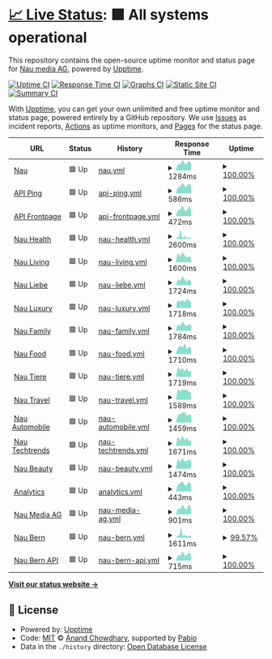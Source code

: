 # [📈 Live Status](https://Nau-media-AG.github.io/uptime): <!--live status--> **🟩 All systems operational**

This repository contains the open-source uptime monitor and status page for [Nau media AG](https://www.nau.ch), powered by [Upptime](https://github.com/upptime/upptime).

[![Uptime CI](https://github.com/Nau-media-AG/uptime/workflows/Uptime%20CI/badge.svg)](https://github.com/Nau-media-AG/uptime/actions?query=workflow%3A%22Uptime+CI%22)
[![Response Time CI](https://github.com/Nau-media-AG/uptime/workflows/Response%20Time%20CI/badge.svg)](https://github.com/Nau-media-AG/uptime/actions?query=workflow%3A%22Response+Time+CI%22)
[![Graphs CI](https://github.com/Nau-media-AG/uptime/workflows/Graphs%20CI/badge.svg)](https://github.com/Nau-media-AG/uptime/actions?query=workflow%3A%22Graphs+CI%22)
[![Static Site CI](https://github.com/Nau-media-AG/uptime/workflows/Static%20Site%20CI/badge.svg)](https://github.com/Nau-media-AG/uptime/actions?query=workflow%3A%22Static+Site+CI%22)
[![Summary CI](https://github.com/Nau-media-AG/uptime/workflows/Summary%20CI/badge.svg)](https://github.com/Nau-media-AG/uptime/actions?query=workflow%3A%22Summary+CI%22)

With [Upptime](https://upptime.js.org), you can get your own unlimited and free uptime monitor and status page, powered entirely by a GitHub repository. We use [Issues](https://github.com/Nau-media-AG/uptime/issues) as incident reports, [Actions](https://github.com/Nau-media-AG/uptime/actions) as uptime monitors, and [Pages](https://Nau-media-AG.github.io/uptime) for the status page.

<!--start: status pages-->
<!-- This summary is generated by Upptime (https://github.com/upptime/upptime) -->
<!-- Do not edit this manually, your changes will be overwritten -->
<!-- prettier-ignore -->
| URL | Status | History | Response Time | Uptime |
| --- | ------ | ------- | ------------- | ------ |
| <img alt="" src="https://icons.duckduckgo.com/ip3/www.nau.ch.ico" height="13"> [Nau](https://www.nau.ch) | 🟩 Up | [nau.yml](https://github.com/Nau-media-AG/uptime/commits/HEAD/history/nau.yml) | <details><summary><img alt="Response time graph" src="./graphs/nau/response-time-week.png" height="20"> 1284ms</summary><br><a href="https://Nau-media-AG.github.io/uptime/history/nau"><img alt="Response time 1393" src="https://img.shields.io/endpoint?url=https%3A%2F%2Fraw.githubusercontent.com%2FNau-media-AG%2Fuptime%2FHEAD%2Fapi%2Fnau%2Fresponse-time.json"></a><br><a href="https://Nau-media-AG.github.io/uptime/history/nau"><img alt="24-hour response time 1162" src="https://img.shields.io/endpoint?url=https%3A%2F%2Fraw.githubusercontent.com%2FNau-media-AG%2Fuptime%2FHEAD%2Fapi%2Fnau%2Fresponse-time-day.json"></a><br><a href="https://Nau-media-AG.github.io/uptime/history/nau"><img alt="7-day response time 1284" src="https://img.shields.io/endpoint?url=https%3A%2F%2Fraw.githubusercontent.com%2FNau-media-AG%2Fuptime%2FHEAD%2Fapi%2Fnau%2Fresponse-time-week.json"></a><br><a href="https://Nau-media-AG.github.io/uptime/history/nau"><img alt="30-day response time 1393" src="https://img.shields.io/endpoint?url=https%3A%2F%2Fraw.githubusercontent.com%2FNau-media-AG%2Fuptime%2FHEAD%2Fapi%2Fnau%2Fresponse-time-month.json"></a><br><a href="https://Nau-media-AG.github.io/uptime/history/nau"><img alt="1-year response time 1393" src="https://img.shields.io/endpoint?url=https%3A%2F%2Fraw.githubusercontent.com%2FNau-media-AG%2Fuptime%2FHEAD%2Fapi%2Fnau%2Fresponse-time-year.json"></a></details> | <details><summary><a href="https://Nau-media-AG.github.io/uptime/history/nau">100.00%</a></summary><a href="https://Nau-media-AG.github.io/uptime/history/nau"><img alt="All-time uptime 100.00%" src="https://img.shields.io/endpoint?url=https%3A%2F%2Fraw.githubusercontent.com%2FNau-media-AG%2Fuptime%2FHEAD%2Fapi%2Fnau%2Fuptime.json"></a><br><a href="https://Nau-media-AG.github.io/uptime/history/nau"><img alt="24-hour uptime 100.00%" src="https://img.shields.io/endpoint?url=https%3A%2F%2Fraw.githubusercontent.com%2FNau-media-AG%2Fuptime%2FHEAD%2Fapi%2Fnau%2Fuptime-day.json"></a><br><a href="https://Nau-media-AG.github.io/uptime/history/nau"><img alt="7-day uptime 100.00%" src="https://img.shields.io/endpoint?url=https%3A%2F%2Fraw.githubusercontent.com%2FNau-media-AG%2Fuptime%2FHEAD%2Fapi%2Fnau%2Fuptime-week.json"></a><br><a href="https://Nau-media-AG.github.io/uptime/history/nau"><img alt="30-day uptime 100.00%" src="https://img.shields.io/endpoint?url=https%3A%2F%2Fraw.githubusercontent.com%2FNau-media-AG%2Fuptime%2FHEAD%2Fapi%2Fnau%2Fuptime-month.json"></a><br><a href="https://Nau-media-AG.github.io/uptime/history/nau"><img alt="1-year uptime 100.00%" src="https://img.shields.io/endpoint?url=https%3A%2F%2Fraw.githubusercontent.com%2FNau-media-AG%2Fuptime%2FHEAD%2Fapi%2Fnau%2Fuptime-year.json"></a></details>
| <img alt="" src="https://icons.duckduckgo.com/ip3/api.nau.ch.ico" height="13"> [API Ping](https://api.nau.ch/monitoring/ping) | 🟩 Up | [api-ping.yml](https://github.com/Nau-media-AG/uptime/commits/HEAD/history/api-ping.yml) | <details><summary><img alt="Response time graph" src="./graphs/api-ping/response-time-week.png" height="20"> 586ms</summary><br><a href="https://Nau-media-AG.github.io/uptime/history/api-ping"><img alt="Response time 621" src="https://img.shields.io/endpoint?url=https%3A%2F%2Fraw.githubusercontent.com%2FNau-media-AG%2Fuptime%2FHEAD%2Fapi%2Fapi-ping%2Fresponse-time.json"></a><br><a href="https://Nau-media-AG.github.io/uptime/history/api-ping"><img alt="24-hour response time 541" src="https://img.shields.io/endpoint?url=https%3A%2F%2Fraw.githubusercontent.com%2FNau-media-AG%2Fuptime%2FHEAD%2Fapi%2Fapi-ping%2Fresponse-time-day.json"></a><br><a href="https://Nau-media-AG.github.io/uptime/history/api-ping"><img alt="7-day response time 586" src="https://img.shields.io/endpoint?url=https%3A%2F%2Fraw.githubusercontent.com%2FNau-media-AG%2Fuptime%2FHEAD%2Fapi%2Fapi-ping%2Fresponse-time-week.json"></a><br><a href="https://Nau-media-AG.github.io/uptime/history/api-ping"><img alt="30-day response time 621" src="https://img.shields.io/endpoint?url=https%3A%2F%2Fraw.githubusercontent.com%2FNau-media-AG%2Fuptime%2FHEAD%2Fapi%2Fapi-ping%2Fresponse-time-month.json"></a><br><a href="https://Nau-media-AG.github.io/uptime/history/api-ping"><img alt="1-year response time 621" src="https://img.shields.io/endpoint?url=https%3A%2F%2Fraw.githubusercontent.com%2FNau-media-AG%2Fuptime%2FHEAD%2Fapi%2Fapi-ping%2Fresponse-time-year.json"></a></details> | <details><summary><a href="https://Nau-media-AG.github.io/uptime/history/api-ping">100.00%</a></summary><a href="https://Nau-media-AG.github.io/uptime/history/api-ping"><img alt="All-time uptime 100.00%" src="https://img.shields.io/endpoint?url=https%3A%2F%2Fraw.githubusercontent.com%2FNau-media-AG%2Fuptime%2FHEAD%2Fapi%2Fapi-ping%2Fuptime.json"></a><br><a href="https://Nau-media-AG.github.io/uptime/history/api-ping"><img alt="24-hour uptime 100.00%" src="https://img.shields.io/endpoint?url=https%3A%2F%2Fraw.githubusercontent.com%2FNau-media-AG%2Fuptime%2FHEAD%2Fapi%2Fapi-ping%2Fuptime-day.json"></a><br><a href="https://Nau-media-AG.github.io/uptime/history/api-ping"><img alt="7-day uptime 100.00%" src="https://img.shields.io/endpoint?url=https%3A%2F%2Fraw.githubusercontent.com%2FNau-media-AG%2Fuptime%2FHEAD%2Fapi%2Fapi-ping%2Fuptime-week.json"></a><br><a href="https://Nau-media-AG.github.io/uptime/history/api-ping"><img alt="30-day uptime 100.00%" src="https://img.shields.io/endpoint?url=https%3A%2F%2Fraw.githubusercontent.com%2FNau-media-AG%2Fuptime%2FHEAD%2Fapi%2Fapi-ping%2Fuptime-month.json"></a><br><a href="https://Nau-media-AG.github.io/uptime/history/api-ping"><img alt="1-year uptime 100.00%" src="https://img.shields.io/endpoint?url=https%3A%2F%2Fraw.githubusercontent.com%2FNau-media-AG%2Fuptime%2FHEAD%2Fapi%2Fapi-ping%2Fuptime-year.json"></a></details>
| <img alt="" src="https://icons.duckduckgo.com/ip3/api.nau.ch.ico" height="13"> [API Frontpage](https://api.nau.ch/v3/frontpage) | 🟩 Up | [api-frontpage.yml](https://github.com/Nau-media-AG/uptime/commits/HEAD/history/api-frontpage.yml) | <details><summary><img alt="Response time graph" src="./graphs/api-frontpage/response-time-week.png" height="20"> 472ms</summary><br><a href="https://Nau-media-AG.github.io/uptime/history/api-frontpage"><img alt="Response time 518" src="https://img.shields.io/endpoint?url=https%3A%2F%2Fraw.githubusercontent.com%2FNau-media-AG%2Fuptime%2FHEAD%2Fapi%2Fapi-frontpage%2Fresponse-time.json"></a><br><a href="https://Nau-media-AG.github.io/uptime/history/api-frontpage"><img alt="24-hour response time 389" src="https://img.shields.io/endpoint?url=https%3A%2F%2Fraw.githubusercontent.com%2FNau-media-AG%2Fuptime%2FHEAD%2Fapi%2Fapi-frontpage%2Fresponse-time-day.json"></a><br><a href="https://Nau-media-AG.github.io/uptime/history/api-frontpage"><img alt="7-day response time 472" src="https://img.shields.io/endpoint?url=https%3A%2F%2Fraw.githubusercontent.com%2FNau-media-AG%2Fuptime%2FHEAD%2Fapi%2Fapi-frontpage%2Fresponse-time-week.json"></a><br><a href="https://Nau-media-AG.github.io/uptime/history/api-frontpage"><img alt="30-day response time 518" src="https://img.shields.io/endpoint?url=https%3A%2F%2Fraw.githubusercontent.com%2FNau-media-AG%2Fuptime%2FHEAD%2Fapi%2Fapi-frontpage%2Fresponse-time-month.json"></a><br><a href="https://Nau-media-AG.github.io/uptime/history/api-frontpage"><img alt="1-year response time 518" src="https://img.shields.io/endpoint?url=https%3A%2F%2Fraw.githubusercontent.com%2FNau-media-AG%2Fuptime%2FHEAD%2Fapi%2Fapi-frontpage%2Fresponse-time-year.json"></a></details> | <details><summary><a href="https://Nau-media-AG.github.io/uptime/history/api-frontpage">100.00%</a></summary><a href="https://Nau-media-AG.github.io/uptime/history/api-frontpage"><img alt="All-time uptime 100.00%" src="https://img.shields.io/endpoint?url=https%3A%2F%2Fraw.githubusercontent.com%2FNau-media-AG%2Fuptime%2FHEAD%2Fapi%2Fapi-frontpage%2Fuptime.json"></a><br><a href="https://Nau-media-AG.github.io/uptime/history/api-frontpage"><img alt="24-hour uptime 100.00%" src="https://img.shields.io/endpoint?url=https%3A%2F%2Fraw.githubusercontent.com%2FNau-media-AG%2Fuptime%2FHEAD%2Fapi%2Fapi-frontpage%2Fuptime-day.json"></a><br><a href="https://Nau-media-AG.github.io/uptime/history/api-frontpage"><img alt="7-day uptime 100.00%" src="https://img.shields.io/endpoint?url=https%3A%2F%2Fraw.githubusercontent.com%2FNau-media-AG%2Fuptime%2FHEAD%2Fapi%2Fapi-frontpage%2Fuptime-week.json"></a><br><a href="https://Nau-media-AG.github.io/uptime/history/api-frontpage"><img alt="30-day uptime 100.00%" src="https://img.shields.io/endpoint?url=https%3A%2F%2Fraw.githubusercontent.com%2FNau-media-AG%2Fuptime%2FHEAD%2Fapi%2Fapi-frontpage%2Fuptime-month.json"></a><br><a href="https://Nau-media-AG.github.io/uptime/history/api-frontpage"><img alt="1-year uptime 100.00%" src="https://img.shields.io/endpoint?url=https%3A%2F%2Fraw.githubusercontent.com%2FNau-media-AG%2Fuptime%2FHEAD%2Fapi%2Fapi-frontpage%2Fuptime-year.json"></a></details>
| <img alt="" src="https://icons.duckduckgo.com/ip3/health.nau.ch.ico" height="13"> [Nau Health](https://health.nau.ch) | 🟩 Up | [nau-health.yml](https://github.com/Nau-media-AG/uptime/commits/HEAD/history/nau-health.yml) | <details><summary><img alt="Response time graph" src="./graphs/nau-health/response-time-week.png" height="20"> 2600ms</summary><br><a href="https://Nau-media-AG.github.io/uptime/history/nau-health"><img alt="Response time 1953" src="https://img.shields.io/endpoint?url=https%3A%2F%2Fraw.githubusercontent.com%2FNau-media-AG%2Fuptime%2FHEAD%2Fapi%2Fnau-health%2Fresponse-time.json"></a><br><a href="https://Nau-media-AG.github.io/uptime/history/nau-health"><img alt="24-hour response time 1143" src="https://img.shields.io/endpoint?url=https%3A%2F%2Fraw.githubusercontent.com%2FNau-media-AG%2Fuptime%2FHEAD%2Fapi%2Fnau-health%2Fresponse-time-day.json"></a><br><a href="https://Nau-media-AG.github.io/uptime/history/nau-health"><img alt="7-day response time 2600" src="https://img.shields.io/endpoint?url=https%3A%2F%2Fraw.githubusercontent.com%2FNau-media-AG%2Fuptime%2FHEAD%2Fapi%2Fnau-health%2Fresponse-time-week.json"></a><br><a href="https://Nau-media-AG.github.io/uptime/history/nau-health"><img alt="30-day response time 1953" src="https://img.shields.io/endpoint?url=https%3A%2F%2Fraw.githubusercontent.com%2FNau-media-AG%2Fuptime%2FHEAD%2Fapi%2Fnau-health%2Fresponse-time-month.json"></a><br><a href="https://Nau-media-AG.github.io/uptime/history/nau-health"><img alt="1-year response time 1953" src="https://img.shields.io/endpoint?url=https%3A%2F%2Fraw.githubusercontent.com%2FNau-media-AG%2Fuptime%2FHEAD%2Fapi%2Fnau-health%2Fresponse-time-year.json"></a></details> | <details><summary><a href="https://Nau-media-AG.github.io/uptime/history/nau-health">100.00%</a></summary><a href="https://Nau-media-AG.github.io/uptime/history/nau-health"><img alt="All-time uptime 100.00%" src="https://img.shields.io/endpoint?url=https%3A%2F%2Fraw.githubusercontent.com%2FNau-media-AG%2Fuptime%2FHEAD%2Fapi%2Fnau-health%2Fuptime.json"></a><br><a href="https://Nau-media-AG.github.io/uptime/history/nau-health"><img alt="24-hour uptime 100.00%" src="https://img.shields.io/endpoint?url=https%3A%2F%2Fraw.githubusercontent.com%2FNau-media-AG%2Fuptime%2FHEAD%2Fapi%2Fnau-health%2Fuptime-day.json"></a><br><a href="https://Nau-media-AG.github.io/uptime/history/nau-health"><img alt="7-day uptime 100.00%" src="https://img.shields.io/endpoint?url=https%3A%2F%2Fraw.githubusercontent.com%2FNau-media-AG%2Fuptime%2FHEAD%2Fapi%2Fnau-health%2Fuptime-week.json"></a><br><a href="https://Nau-media-AG.github.io/uptime/history/nau-health"><img alt="30-day uptime 100.00%" src="https://img.shields.io/endpoint?url=https%3A%2F%2Fraw.githubusercontent.com%2FNau-media-AG%2Fuptime%2FHEAD%2Fapi%2Fnau-health%2Fuptime-month.json"></a><br><a href="https://Nau-media-AG.github.io/uptime/history/nau-health"><img alt="1-year uptime 100.00%" src="https://img.shields.io/endpoint?url=https%3A%2F%2Fraw.githubusercontent.com%2FNau-media-AG%2Fuptime%2FHEAD%2Fapi%2Fnau-health%2Fuptime-year.json"></a></details>
| <img alt="" src="https://icons.duckduckgo.com/ip3/living.nau.ch.ico" height="13"> [Nau Living](https://living.nau.ch) | 🟩 Up | [nau-living.yml](https://github.com/Nau-media-AG/uptime/commits/HEAD/history/nau-living.yml) | <details><summary><img alt="Response time graph" src="./graphs/nau-living/response-time-week.png" height="20"> 1600ms</summary><br><a href="https://Nau-media-AG.github.io/uptime/history/nau-living"><img alt="Response time 1594" src="https://img.shields.io/endpoint?url=https%3A%2F%2Fraw.githubusercontent.com%2FNau-media-AG%2Fuptime%2FHEAD%2Fapi%2Fnau-living%2Fresponse-time.json"></a><br><a href="https://Nau-media-AG.github.io/uptime/history/nau-living"><img alt="24-hour response time 979" src="https://img.shields.io/endpoint?url=https%3A%2F%2Fraw.githubusercontent.com%2FNau-media-AG%2Fuptime%2FHEAD%2Fapi%2Fnau-living%2Fresponse-time-day.json"></a><br><a href="https://Nau-media-AG.github.io/uptime/history/nau-living"><img alt="7-day response time 1600" src="https://img.shields.io/endpoint?url=https%3A%2F%2Fraw.githubusercontent.com%2FNau-media-AG%2Fuptime%2FHEAD%2Fapi%2Fnau-living%2Fresponse-time-week.json"></a><br><a href="https://Nau-media-AG.github.io/uptime/history/nau-living"><img alt="30-day response time 1594" src="https://img.shields.io/endpoint?url=https%3A%2F%2Fraw.githubusercontent.com%2FNau-media-AG%2Fuptime%2FHEAD%2Fapi%2Fnau-living%2Fresponse-time-month.json"></a><br><a href="https://Nau-media-AG.github.io/uptime/history/nau-living"><img alt="1-year response time 1594" src="https://img.shields.io/endpoint?url=https%3A%2F%2Fraw.githubusercontent.com%2FNau-media-AG%2Fuptime%2FHEAD%2Fapi%2Fnau-living%2Fresponse-time-year.json"></a></details> | <details><summary><a href="https://Nau-media-AG.github.io/uptime/history/nau-living">100.00%</a></summary><a href="https://Nau-media-AG.github.io/uptime/history/nau-living"><img alt="All-time uptime 100.00%" src="https://img.shields.io/endpoint?url=https%3A%2F%2Fraw.githubusercontent.com%2FNau-media-AG%2Fuptime%2FHEAD%2Fapi%2Fnau-living%2Fuptime.json"></a><br><a href="https://Nau-media-AG.github.io/uptime/history/nau-living"><img alt="24-hour uptime 100.00%" src="https://img.shields.io/endpoint?url=https%3A%2F%2Fraw.githubusercontent.com%2FNau-media-AG%2Fuptime%2FHEAD%2Fapi%2Fnau-living%2Fuptime-day.json"></a><br><a href="https://Nau-media-AG.github.io/uptime/history/nau-living"><img alt="7-day uptime 100.00%" src="https://img.shields.io/endpoint?url=https%3A%2F%2Fraw.githubusercontent.com%2FNau-media-AG%2Fuptime%2FHEAD%2Fapi%2Fnau-living%2Fuptime-week.json"></a><br><a href="https://Nau-media-AG.github.io/uptime/history/nau-living"><img alt="30-day uptime 100.00%" src="https://img.shields.io/endpoint?url=https%3A%2F%2Fraw.githubusercontent.com%2FNau-media-AG%2Fuptime%2FHEAD%2Fapi%2Fnau-living%2Fuptime-month.json"></a><br><a href="https://Nau-media-AG.github.io/uptime/history/nau-living"><img alt="1-year uptime 100.00%" src="https://img.shields.io/endpoint?url=https%3A%2F%2Fraw.githubusercontent.com%2FNau-media-AG%2Fuptime%2FHEAD%2Fapi%2Fnau-living%2Fuptime-year.json"></a></details>
| <img alt="" src="https://icons.duckduckgo.com/ip3/liebe.nau.ch.ico" height="13"> [Nau Liebe](https://liebe.nau.ch) | 🟩 Up | [nau-liebe.yml](https://github.com/Nau-media-AG/uptime/commits/HEAD/history/nau-liebe.yml) | <details><summary><img alt="Response time graph" src="./graphs/nau-liebe/response-time-week.png" height="20"> 1724ms</summary><br><a href="https://Nau-media-AG.github.io/uptime/history/nau-liebe"><img alt="Response time 1605" src="https://img.shields.io/endpoint?url=https%3A%2F%2Fraw.githubusercontent.com%2FNau-media-AG%2Fuptime%2FHEAD%2Fapi%2Fnau-liebe%2Fresponse-time.json"></a><br><a href="https://Nau-media-AG.github.io/uptime/history/nau-liebe"><img alt="24-hour response time 1005" src="https://img.shields.io/endpoint?url=https%3A%2F%2Fraw.githubusercontent.com%2FNau-media-AG%2Fuptime%2FHEAD%2Fapi%2Fnau-liebe%2Fresponse-time-day.json"></a><br><a href="https://Nau-media-AG.github.io/uptime/history/nau-liebe"><img alt="7-day response time 1724" src="https://img.shields.io/endpoint?url=https%3A%2F%2Fraw.githubusercontent.com%2FNau-media-AG%2Fuptime%2FHEAD%2Fapi%2Fnau-liebe%2Fresponse-time-week.json"></a><br><a href="https://Nau-media-AG.github.io/uptime/history/nau-liebe"><img alt="30-day response time 1605" src="https://img.shields.io/endpoint?url=https%3A%2F%2Fraw.githubusercontent.com%2FNau-media-AG%2Fuptime%2FHEAD%2Fapi%2Fnau-liebe%2Fresponse-time-month.json"></a><br><a href="https://Nau-media-AG.github.io/uptime/history/nau-liebe"><img alt="1-year response time 1605" src="https://img.shields.io/endpoint?url=https%3A%2F%2Fraw.githubusercontent.com%2FNau-media-AG%2Fuptime%2FHEAD%2Fapi%2Fnau-liebe%2Fresponse-time-year.json"></a></details> | <details><summary><a href="https://Nau-media-AG.github.io/uptime/history/nau-liebe">100.00%</a></summary><a href="https://Nau-media-AG.github.io/uptime/history/nau-liebe"><img alt="All-time uptime 100.00%" src="https://img.shields.io/endpoint?url=https%3A%2F%2Fraw.githubusercontent.com%2FNau-media-AG%2Fuptime%2FHEAD%2Fapi%2Fnau-liebe%2Fuptime.json"></a><br><a href="https://Nau-media-AG.github.io/uptime/history/nau-liebe"><img alt="24-hour uptime 100.00%" src="https://img.shields.io/endpoint?url=https%3A%2F%2Fraw.githubusercontent.com%2FNau-media-AG%2Fuptime%2FHEAD%2Fapi%2Fnau-liebe%2Fuptime-day.json"></a><br><a href="https://Nau-media-AG.github.io/uptime/history/nau-liebe"><img alt="7-day uptime 100.00%" src="https://img.shields.io/endpoint?url=https%3A%2F%2Fraw.githubusercontent.com%2FNau-media-AG%2Fuptime%2FHEAD%2Fapi%2Fnau-liebe%2Fuptime-week.json"></a><br><a href="https://Nau-media-AG.github.io/uptime/history/nau-liebe"><img alt="30-day uptime 100.00%" src="https://img.shields.io/endpoint?url=https%3A%2F%2Fraw.githubusercontent.com%2FNau-media-AG%2Fuptime%2FHEAD%2Fapi%2Fnau-liebe%2Fuptime-month.json"></a><br><a href="https://Nau-media-AG.github.io/uptime/history/nau-liebe"><img alt="1-year uptime 100.00%" src="https://img.shields.io/endpoint?url=https%3A%2F%2Fraw.githubusercontent.com%2FNau-media-AG%2Fuptime%2FHEAD%2Fapi%2Fnau-liebe%2Fuptime-year.json"></a></details>
| <img alt="" src="https://icons.duckduckgo.com/ip3/luxury.nau.ch.ico" height="13"> [Nau Luxury](https://luxury.nau.ch) | 🟩 Up | [nau-luxury.yml](https://github.com/Nau-media-AG/uptime/commits/HEAD/history/nau-luxury.yml) | <details><summary><img alt="Response time graph" src="./graphs/nau-luxury/response-time-week.png" height="20"> 1718ms</summary><br><a href="https://Nau-media-AG.github.io/uptime/history/nau-luxury"><img alt="Response time 1617" src="https://img.shields.io/endpoint?url=https%3A%2F%2Fraw.githubusercontent.com%2FNau-media-AG%2Fuptime%2FHEAD%2Fapi%2Fnau-luxury%2Fresponse-time.json"></a><br><a href="https://Nau-media-AG.github.io/uptime/history/nau-luxury"><img alt="24-hour response time 1243" src="https://img.shields.io/endpoint?url=https%3A%2F%2Fraw.githubusercontent.com%2FNau-media-AG%2Fuptime%2FHEAD%2Fapi%2Fnau-luxury%2Fresponse-time-day.json"></a><br><a href="https://Nau-media-AG.github.io/uptime/history/nau-luxury"><img alt="7-day response time 1718" src="https://img.shields.io/endpoint?url=https%3A%2F%2Fraw.githubusercontent.com%2FNau-media-AG%2Fuptime%2FHEAD%2Fapi%2Fnau-luxury%2Fresponse-time-week.json"></a><br><a href="https://Nau-media-AG.github.io/uptime/history/nau-luxury"><img alt="30-day response time 1617" src="https://img.shields.io/endpoint?url=https%3A%2F%2Fraw.githubusercontent.com%2FNau-media-AG%2Fuptime%2FHEAD%2Fapi%2Fnau-luxury%2Fresponse-time-month.json"></a><br><a href="https://Nau-media-AG.github.io/uptime/history/nau-luxury"><img alt="1-year response time 1617" src="https://img.shields.io/endpoint?url=https%3A%2F%2Fraw.githubusercontent.com%2FNau-media-AG%2Fuptime%2FHEAD%2Fapi%2Fnau-luxury%2Fresponse-time-year.json"></a></details> | <details><summary><a href="https://Nau-media-AG.github.io/uptime/history/nau-luxury">100.00%</a></summary><a href="https://Nau-media-AG.github.io/uptime/history/nau-luxury"><img alt="All-time uptime 100.00%" src="https://img.shields.io/endpoint?url=https%3A%2F%2Fraw.githubusercontent.com%2FNau-media-AG%2Fuptime%2FHEAD%2Fapi%2Fnau-luxury%2Fuptime.json"></a><br><a href="https://Nau-media-AG.github.io/uptime/history/nau-luxury"><img alt="24-hour uptime 100.00%" src="https://img.shields.io/endpoint?url=https%3A%2F%2Fraw.githubusercontent.com%2FNau-media-AG%2Fuptime%2FHEAD%2Fapi%2Fnau-luxury%2Fuptime-day.json"></a><br><a href="https://Nau-media-AG.github.io/uptime/history/nau-luxury"><img alt="7-day uptime 100.00%" src="https://img.shields.io/endpoint?url=https%3A%2F%2Fraw.githubusercontent.com%2FNau-media-AG%2Fuptime%2FHEAD%2Fapi%2Fnau-luxury%2Fuptime-week.json"></a><br><a href="https://Nau-media-AG.github.io/uptime/history/nau-luxury"><img alt="30-day uptime 100.00%" src="https://img.shields.io/endpoint?url=https%3A%2F%2Fraw.githubusercontent.com%2FNau-media-AG%2Fuptime%2FHEAD%2Fapi%2Fnau-luxury%2Fuptime-month.json"></a><br><a href="https://Nau-media-AG.github.io/uptime/history/nau-luxury"><img alt="1-year uptime 100.00%" src="https://img.shields.io/endpoint?url=https%3A%2F%2Fraw.githubusercontent.com%2FNau-media-AG%2Fuptime%2FHEAD%2Fapi%2Fnau-luxury%2Fuptime-year.json"></a></details>
| <img alt="" src="https://icons.duckduckgo.com/ip3/family.nau.ch.ico" height="13"> [Nau Family](https://family.nau.ch) | 🟩 Up | [nau-family.yml](https://github.com/Nau-media-AG/uptime/commits/HEAD/history/nau-family.yml) | <details><summary><img alt="Response time graph" src="./graphs/nau-family/response-time-week.png" height="20"> 1784ms</summary><br><a href="https://Nau-media-AG.github.io/uptime/history/nau-family"><img alt="Response time 1736" src="https://img.shields.io/endpoint?url=https%3A%2F%2Fraw.githubusercontent.com%2FNau-media-AG%2Fuptime%2FHEAD%2Fapi%2Fnau-family%2Fresponse-time.json"></a><br><a href="https://Nau-media-AG.github.io/uptime/history/nau-family"><img alt="24-hour response time 1617" src="https://img.shields.io/endpoint?url=https%3A%2F%2Fraw.githubusercontent.com%2FNau-media-AG%2Fuptime%2FHEAD%2Fapi%2Fnau-family%2Fresponse-time-day.json"></a><br><a href="https://Nau-media-AG.github.io/uptime/history/nau-family"><img alt="7-day response time 1784" src="https://img.shields.io/endpoint?url=https%3A%2F%2Fraw.githubusercontent.com%2FNau-media-AG%2Fuptime%2FHEAD%2Fapi%2Fnau-family%2Fresponse-time-week.json"></a><br><a href="https://Nau-media-AG.github.io/uptime/history/nau-family"><img alt="30-day response time 1736" src="https://img.shields.io/endpoint?url=https%3A%2F%2Fraw.githubusercontent.com%2FNau-media-AG%2Fuptime%2FHEAD%2Fapi%2Fnau-family%2Fresponse-time-month.json"></a><br><a href="https://Nau-media-AG.github.io/uptime/history/nau-family"><img alt="1-year response time 1736" src="https://img.shields.io/endpoint?url=https%3A%2F%2Fraw.githubusercontent.com%2FNau-media-AG%2Fuptime%2FHEAD%2Fapi%2Fnau-family%2Fresponse-time-year.json"></a></details> | <details><summary><a href="https://Nau-media-AG.github.io/uptime/history/nau-family">100.00%</a></summary><a href="https://Nau-media-AG.github.io/uptime/history/nau-family"><img alt="All-time uptime 100.00%" src="https://img.shields.io/endpoint?url=https%3A%2F%2Fraw.githubusercontent.com%2FNau-media-AG%2Fuptime%2FHEAD%2Fapi%2Fnau-family%2Fuptime.json"></a><br><a href="https://Nau-media-AG.github.io/uptime/history/nau-family"><img alt="24-hour uptime 100.00%" src="https://img.shields.io/endpoint?url=https%3A%2F%2Fraw.githubusercontent.com%2FNau-media-AG%2Fuptime%2FHEAD%2Fapi%2Fnau-family%2Fuptime-day.json"></a><br><a href="https://Nau-media-AG.github.io/uptime/history/nau-family"><img alt="7-day uptime 100.00%" src="https://img.shields.io/endpoint?url=https%3A%2F%2Fraw.githubusercontent.com%2FNau-media-AG%2Fuptime%2FHEAD%2Fapi%2Fnau-family%2Fuptime-week.json"></a><br><a href="https://Nau-media-AG.github.io/uptime/history/nau-family"><img alt="30-day uptime 100.00%" src="https://img.shields.io/endpoint?url=https%3A%2F%2Fraw.githubusercontent.com%2FNau-media-AG%2Fuptime%2FHEAD%2Fapi%2Fnau-family%2Fuptime-month.json"></a><br><a href="https://Nau-media-AG.github.io/uptime/history/nau-family"><img alt="1-year uptime 100.00%" src="https://img.shields.io/endpoint?url=https%3A%2F%2Fraw.githubusercontent.com%2FNau-media-AG%2Fuptime%2FHEAD%2Fapi%2Fnau-family%2Fuptime-year.json"></a></details>
| <img alt="" src="https://icons.duckduckgo.com/ip3/food.nau.ch.ico" height="13"> [Nau Food](https://food.nau.ch) | 🟩 Up | [nau-food.yml](https://github.com/Nau-media-AG/uptime/commits/HEAD/history/nau-food.yml) | <details><summary><img alt="Response time graph" src="./graphs/nau-food/response-time-week.png" height="20"> 1710ms</summary><br><a href="https://Nau-media-AG.github.io/uptime/history/nau-food"><img alt="Response time 1746" src="https://img.shields.io/endpoint?url=https%3A%2F%2Fraw.githubusercontent.com%2FNau-media-AG%2Fuptime%2FHEAD%2Fapi%2Fnau-food%2Fresponse-time.json"></a><br><a href="https://Nau-media-AG.github.io/uptime/history/nau-food"><img alt="24-hour response time 1448" src="https://img.shields.io/endpoint?url=https%3A%2F%2Fraw.githubusercontent.com%2FNau-media-AG%2Fuptime%2FHEAD%2Fapi%2Fnau-food%2Fresponse-time-day.json"></a><br><a href="https://Nau-media-AG.github.io/uptime/history/nau-food"><img alt="7-day response time 1710" src="https://img.shields.io/endpoint?url=https%3A%2F%2Fraw.githubusercontent.com%2FNau-media-AG%2Fuptime%2FHEAD%2Fapi%2Fnau-food%2Fresponse-time-week.json"></a><br><a href="https://Nau-media-AG.github.io/uptime/history/nau-food"><img alt="30-day response time 1746" src="https://img.shields.io/endpoint?url=https%3A%2F%2Fraw.githubusercontent.com%2FNau-media-AG%2Fuptime%2FHEAD%2Fapi%2Fnau-food%2Fresponse-time-month.json"></a><br><a href="https://Nau-media-AG.github.io/uptime/history/nau-food"><img alt="1-year response time 1746" src="https://img.shields.io/endpoint?url=https%3A%2F%2Fraw.githubusercontent.com%2FNau-media-AG%2Fuptime%2FHEAD%2Fapi%2Fnau-food%2Fresponse-time-year.json"></a></details> | <details><summary><a href="https://Nau-media-AG.github.io/uptime/history/nau-food">100.00%</a></summary><a href="https://Nau-media-AG.github.io/uptime/history/nau-food"><img alt="All-time uptime 100.00%" src="https://img.shields.io/endpoint?url=https%3A%2F%2Fraw.githubusercontent.com%2FNau-media-AG%2Fuptime%2FHEAD%2Fapi%2Fnau-food%2Fuptime.json"></a><br><a href="https://Nau-media-AG.github.io/uptime/history/nau-food"><img alt="24-hour uptime 100.00%" src="https://img.shields.io/endpoint?url=https%3A%2F%2Fraw.githubusercontent.com%2FNau-media-AG%2Fuptime%2FHEAD%2Fapi%2Fnau-food%2Fuptime-day.json"></a><br><a href="https://Nau-media-AG.github.io/uptime/history/nau-food"><img alt="7-day uptime 100.00%" src="https://img.shields.io/endpoint?url=https%3A%2F%2Fraw.githubusercontent.com%2FNau-media-AG%2Fuptime%2FHEAD%2Fapi%2Fnau-food%2Fuptime-week.json"></a><br><a href="https://Nau-media-AG.github.io/uptime/history/nau-food"><img alt="30-day uptime 100.00%" src="https://img.shields.io/endpoint?url=https%3A%2F%2Fraw.githubusercontent.com%2FNau-media-AG%2Fuptime%2FHEAD%2Fapi%2Fnau-food%2Fuptime-month.json"></a><br><a href="https://Nau-media-AG.github.io/uptime/history/nau-food"><img alt="1-year uptime 100.00%" src="https://img.shields.io/endpoint?url=https%3A%2F%2Fraw.githubusercontent.com%2FNau-media-AG%2Fuptime%2FHEAD%2Fapi%2Fnau-food%2Fuptime-year.json"></a></details>
| <img alt="" src="https://icons.duckduckgo.com/ip3/tiere.nau.ch.ico" height="13"> [Nau Tiere](https://tiere.nau.ch) | 🟩 Up | [nau-tiere.yml](https://github.com/Nau-media-AG/uptime/commits/HEAD/history/nau-tiere.yml) | <details><summary><img alt="Response time graph" src="./graphs/nau-tiere/response-time-week.png" height="20"> 1719ms</summary><br><a href="https://Nau-media-AG.github.io/uptime/history/nau-tiere"><img alt="Response time 1784" src="https://img.shields.io/endpoint?url=https%3A%2F%2Fraw.githubusercontent.com%2FNau-media-AG%2Fuptime%2FHEAD%2Fapi%2Fnau-tiere%2Fresponse-time.json"></a><br><a href="https://Nau-media-AG.github.io/uptime/history/nau-tiere"><img alt="24-hour response time 1446" src="https://img.shields.io/endpoint?url=https%3A%2F%2Fraw.githubusercontent.com%2FNau-media-AG%2Fuptime%2FHEAD%2Fapi%2Fnau-tiere%2Fresponse-time-day.json"></a><br><a href="https://Nau-media-AG.github.io/uptime/history/nau-tiere"><img alt="7-day response time 1719" src="https://img.shields.io/endpoint?url=https%3A%2F%2Fraw.githubusercontent.com%2FNau-media-AG%2Fuptime%2FHEAD%2Fapi%2Fnau-tiere%2Fresponse-time-week.json"></a><br><a href="https://Nau-media-AG.github.io/uptime/history/nau-tiere"><img alt="30-day response time 1784" src="https://img.shields.io/endpoint?url=https%3A%2F%2Fraw.githubusercontent.com%2FNau-media-AG%2Fuptime%2FHEAD%2Fapi%2Fnau-tiere%2Fresponse-time-month.json"></a><br><a href="https://Nau-media-AG.github.io/uptime/history/nau-tiere"><img alt="1-year response time 1784" src="https://img.shields.io/endpoint?url=https%3A%2F%2Fraw.githubusercontent.com%2FNau-media-AG%2Fuptime%2FHEAD%2Fapi%2Fnau-tiere%2Fresponse-time-year.json"></a></details> | <details><summary><a href="https://Nau-media-AG.github.io/uptime/history/nau-tiere">100.00%</a></summary><a href="https://Nau-media-AG.github.io/uptime/history/nau-tiere"><img alt="All-time uptime 100.00%" src="https://img.shields.io/endpoint?url=https%3A%2F%2Fraw.githubusercontent.com%2FNau-media-AG%2Fuptime%2FHEAD%2Fapi%2Fnau-tiere%2Fuptime.json"></a><br><a href="https://Nau-media-AG.github.io/uptime/history/nau-tiere"><img alt="24-hour uptime 100.00%" src="https://img.shields.io/endpoint?url=https%3A%2F%2Fraw.githubusercontent.com%2FNau-media-AG%2Fuptime%2FHEAD%2Fapi%2Fnau-tiere%2Fuptime-day.json"></a><br><a href="https://Nau-media-AG.github.io/uptime/history/nau-tiere"><img alt="7-day uptime 100.00%" src="https://img.shields.io/endpoint?url=https%3A%2F%2Fraw.githubusercontent.com%2FNau-media-AG%2Fuptime%2FHEAD%2Fapi%2Fnau-tiere%2Fuptime-week.json"></a><br><a href="https://Nau-media-AG.github.io/uptime/history/nau-tiere"><img alt="30-day uptime 100.00%" src="https://img.shields.io/endpoint?url=https%3A%2F%2Fraw.githubusercontent.com%2FNau-media-AG%2Fuptime%2FHEAD%2Fapi%2Fnau-tiere%2Fuptime-month.json"></a><br><a href="https://Nau-media-AG.github.io/uptime/history/nau-tiere"><img alt="1-year uptime 100.00%" src="https://img.shields.io/endpoint?url=https%3A%2F%2Fraw.githubusercontent.com%2FNau-media-AG%2Fuptime%2FHEAD%2Fapi%2Fnau-tiere%2Fuptime-year.json"></a></details>
| <img alt="" src="https://icons.duckduckgo.com/ip3/travel.nau.ch.ico" height="13"> [Nau Travel](https://travel.nau.ch) | 🟩 Up | [nau-travel.yml](https://github.com/Nau-media-AG/uptime/commits/HEAD/history/nau-travel.yml) | <details><summary><img alt="Response time graph" src="./graphs/nau-travel/response-time-week.png" height="20"> 1589ms</summary><br><a href="https://Nau-media-AG.github.io/uptime/history/nau-travel"><img alt="Response time 1668" src="https://img.shields.io/endpoint?url=https%3A%2F%2Fraw.githubusercontent.com%2FNau-media-AG%2Fuptime%2FHEAD%2Fapi%2Fnau-travel%2Fresponse-time.json"></a><br><a href="https://Nau-media-AG.github.io/uptime/history/nau-travel"><img alt="24-hour response time 1287" src="https://img.shields.io/endpoint?url=https%3A%2F%2Fraw.githubusercontent.com%2FNau-media-AG%2Fuptime%2FHEAD%2Fapi%2Fnau-travel%2Fresponse-time-day.json"></a><br><a href="https://Nau-media-AG.github.io/uptime/history/nau-travel"><img alt="7-day response time 1589" src="https://img.shields.io/endpoint?url=https%3A%2F%2Fraw.githubusercontent.com%2FNau-media-AG%2Fuptime%2FHEAD%2Fapi%2Fnau-travel%2Fresponse-time-week.json"></a><br><a href="https://Nau-media-AG.github.io/uptime/history/nau-travel"><img alt="30-day response time 1668" src="https://img.shields.io/endpoint?url=https%3A%2F%2Fraw.githubusercontent.com%2FNau-media-AG%2Fuptime%2FHEAD%2Fapi%2Fnau-travel%2Fresponse-time-month.json"></a><br><a href="https://Nau-media-AG.github.io/uptime/history/nau-travel"><img alt="1-year response time 1668" src="https://img.shields.io/endpoint?url=https%3A%2F%2Fraw.githubusercontent.com%2FNau-media-AG%2Fuptime%2FHEAD%2Fapi%2Fnau-travel%2Fresponse-time-year.json"></a></details> | <details><summary><a href="https://Nau-media-AG.github.io/uptime/history/nau-travel">100.00%</a></summary><a href="https://Nau-media-AG.github.io/uptime/history/nau-travel"><img alt="All-time uptime 100.00%" src="https://img.shields.io/endpoint?url=https%3A%2F%2Fraw.githubusercontent.com%2FNau-media-AG%2Fuptime%2FHEAD%2Fapi%2Fnau-travel%2Fuptime.json"></a><br><a href="https://Nau-media-AG.github.io/uptime/history/nau-travel"><img alt="24-hour uptime 100.00%" src="https://img.shields.io/endpoint?url=https%3A%2F%2Fraw.githubusercontent.com%2FNau-media-AG%2Fuptime%2FHEAD%2Fapi%2Fnau-travel%2Fuptime-day.json"></a><br><a href="https://Nau-media-AG.github.io/uptime/history/nau-travel"><img alt="7-day uptime 100.00%" src="https://img.shields.io/endpoint?url=https%3A%2F%2Fraw.githubusercontent.com%2FNau-media-AG%2Fuptime%2FHEAD%2Fapi%2Fnau-travel%2Fuptime-week.json"></a><br><a href="https://Nau-media-AG.github.io/uptime/history/nau-travel"><img alt="30-day uptime 100.00%" src="https://img.shields.io/endpoint?url=https%3A%2F%2Fraw.githubusercontent.com%2FNau-media-AG%2Fuptime%2FHEAD%2Fapi%2Fnau-travel%2Fuptime-month.json"></a><br><a href="https://Nau-media-AG.github.io/uptime/history/nau-travel"><img alt="1-year uptime 100.00%" src="https://img.shields.io/endpoint?url=https%3A%2F%2Fraw.githubusercontent.com%2FNau-media-AG%2Fuptime%2FHEAD%2Fapi%2Fnau-travel%2Fuptime-year.json"></a></details>
| <img alt="" src="https://icons.duckduckgo.com/ip3/automobile.nau.ch.ico" height="13"> [Nau Automobile](https://automobile.nau.ch) | 🟩 Up | [nau-automobile.yml](https://github.com/Nau-media-AG/uptime/commits/HEAD/history/nau-automobile.yml) | <details><summary><img alt="Response time graph" src="./graphs/nau-automobile/response-time-week.png" height="20"> 1459ms</summary><br><a href="https://Nau-media-AG.github.io/uptime/history/nau-automobile"><img alt="Response time 1530" src="https://img.shields.io/endpoint?url=https%3A%2F%2Fraw.githubusercontent.com%2FNau-media-AG%2Fuptime%2FHEAD%2Fapi%2Fnau-automobile%2Fresponse-time.json"></a><br><a href="https://Nau-media-AG.github.io/uptime/history/nau-automobile"><img alt="24-hour response time 1346" src="https://img.shields.io/endpoint?url=https%3A%2F%2Fraw.githubusercontent.com%2FNau-media-AG%2Fuptime%2FHEAD%2Fapi%2Fnau-automobile%2Fresponse-time-day.json"></a><br><a href="https://Nau-media-AG.github.io/uptime/history/nau-automobile"><img alt="7-day response time 1459" src="https://img.shields.io/endpoint?url=https%3A%2F%2Fraw.githubusercontent.com%2FNau-media-AG%2Fuptime%2FHEAD%2Fapi%2Fnau-automobile%2Fresponse-time-week.json"></a><br><a href="https://Nau-media-AG.github.io/uptime/history/nau-automobile"><img alt="30-day response time 1530" src="https://img.shields.io/endpoint?url=https%3A%2F%2Fraw.githubusercontent.com%2FNau-media-AG%2Fuptime%2FHEAD%2Fapi%2Fnau-automobile%2Fresponse-time-month.json"></a><br><a href="https://Nau-media-AG.github.io/uptime/history/nau-automobile"><img alt="1-year response time 1530" src="https://img.shields.io/endpoint?url=https%3A%2F%2Fraw.githubusercontent.com%2FNau-media-AG%2Fuptime%2FHEAD%2Fapi%2Fnau-automobile%2Fresponse-time-year.json"></a></details> | <details><summary><a href="https://Nau-media-AG.github.io/uptime/history/nau-automobile">100.00%</a></summary><a href="https://Nau-media-AG.github.io/uptime/history/nau-automobile"><img alt="All-time uptime 100.00%" src="https://img.shields.io/endpoint?url=https%3A%2F%2Fraw.githubusercontent.com%2FNau-media-AG%2Fuptime%2FHEAD%2Fapi%2Fnau-automobile%2Fuptime.json"></a><br><a href="https://Nau-media-AG.github.io/uptime/history/nau-automobile"><img alt="24-hour uptime 100.00%" src="https://img.shields.io/endpoint?url=https%3A%2F%2Fraw.githubusercontent.com%2FNau-media-AG%2Fuptime%2FHEAD%2Fapi%2Fnau-automobile%2Fuptime-day.json"></a><br><a href="https://Nau-media-AG.github.io/uptime/history/nau-automobile"><img alt="7-day uptime 100.00%" src="https://img.shields.io/endpoint?url=https%3A%2F%2Fraw.githubusercontent.com%2FNau-media-AG%2Fuptime%2FHEAD%2Fapi%2Fnau-automobile%2Fuptime-week.json"></a><br><a href="https://Nau-media-AG.github.io/uptime/history/nau-automobile"><img alt="30-day uptime 100.00%" src="https://img.shields.io/endpoint?url=https%3A%2F%2Fraw.githubusercontent.com%2FNau-media-AG%2Fuptime%2FHEAD%2Fapi%2Fnau-automobile%2Fuptime-month.json"></a><br><a href="https://Nau-media-AG.github.io/uptime/history/nau-automobile"><img alt="1-year uptime 100.00%" src="https://img.shields.io/endpoint?url=https%3A%2F%2Fraw.githubusercontent.com%2FNau-media-AG%2Fuptime%2FHEAD%2Fapi%2Fnau-automobile%2Fuptime-year.json"></a></details>
| <img alt="" src="https://icons.duckduckgo.com/ip3/techtrends.nau.ch.ico" height="13"> [Nau Techtrends](https://techtrends.nau.ch) | 🟩 Up | [nau-techtrends.yml](https://github.com/Nau-media-AG/uptime/commits/HEAD/history/nau-techtrends.yml) | <details><summary><img alt="Response time graph" src="./graphs/nau-techtrends/response-time-week.png" height="20"> 1671ms</summary><br><a href="https://Nau-media-AG.github.io/uptime/history/nau-techtrends"><img alt="Response time 1670" src="https://img.shields.io/endpoint?url=https%3A%2F%2Fraw.githubusercontent.com%2FNau-media-AG%2Fuptime%2FHEAD%2Fapi%2Fnau-techtrends%2Fresponse-time.json"></a><br><a href="https://Nau-media-AG.github.io/uptime/history/nau-techtrends"><img alt="24-hour response time 1456" src="https://img.shields.io/endpoint?url=https%3A%2F%2Fraw.githubusercontent.com%2FNau-media-AG%2Fuptime%2FHEAD%2Fapi%2Fnau-techtrends%2Fresponse-time-day.json"></a><br><a href="https://Nau-media-AG.github.io/uptime/history/nau-techtrends"><img alt="7-day response time 1671" src="https://img.shields.io/endpoint?url=https%3A%2F%2Fraw.githubusercontent.com%2FNau-media-AG%2Fuptime%2FHEAD%2Fapi%2Fnau-techtrends%2Fresponse-time-week.json"></a><br><a href="https://Nau-media-AG.github.io/uptime/history/nau-techtrends"><img alt="30-day response time 1670" src="https://img.shields.io/endpoint?url=https%3A%2F%2Fraw.githubusercontent.com%2FNau-media-AG%2Fuptime%2FHEAD%2Fapi%2Fnau-techtrends%2Fresponse-time-month.json"></a><br><a href="https://Nau-media-AG.github.io/uptime/history/nau-techtrends"><img alt="1-year response time 1670" src="https://img.shields.io/endpoint?url=https%3A%2F%2Fraw.githubusercontent.com%2FNau-media-AG%2Fuptime%2FHEAD%2Fapi%2Fnau-techtrends%2Fresponse-time-year.json"></a></details> | <details><summary><a href="https://Nau-media-AG.github.io/uptime/history/nau-techtrends">100.00%</a></summary><a href="https://Nau-media-AG.github.io/uptime/history/nau-techtrends"><img alt="All-time uptime 100.00%" src="https://img.shields.io/endpoint?url=https%3A%2F%2Fraw.githubusercontent.com%2FNau-media-AG%2Fuptime%2FHEAD%2Fapi%2Fnau-techtrends%2Fuptime.json"></a><br><a href="https://Nau-media-AG.github.io/uptime/history/nau-techtrends"><img alt="24-hour uptime 100.00%" src="https://img.shields.io/endpoint?url=https%3A%2F%2Fraw.githubusercontent.com%2FNau-media-AG%2Fuptime%2FHEAD%2Fapi%2Fnau-techtrends%2Fuptime-day.json"></a><br><a href="https://Nau-media-AG.github.io/uptime/history/nau-techtrends"><img alt="7-day uptime 100.00%" src="https://img.shields.io/endpoint?url=https%3A%2F%2Fraw.githubusercontent.com%2FNau-media-AG%2Fuptime%2FHEAD%2Fapi%2Fnau-techtrends%2Fuptime-week.json"></a><br><a href="https://Nau-media-AG.github.io/uptime/history/nau-techtrends"><img alt="30-day uptime 100.00%" src="https://img.shields.io/endpoint?url=https%3A%2F%2Fraw.githubusercontent.com%2FNau-media-AG%2Fuptime%2FHEAD%2Fapi%2Fnau-techtrends%2Fuptime-month.json"></a><br><a href="https://Nau-media-AG.github.io/uptime/history/nau-techtrends"><img alt="1-year uptime 100.00%" src="https://img.shields.io/endpoint?url=https%3A%2F%2Fraw.githubusercontent.com%2FNau-media-AG%2Fuptime%2FHEAD%2Fapi%2Fnau-techtrends%2Fuptime-year.json"></a></details>
| <img alt="" src="https://icons.duckduckgo.com/ip3/beauty.nau.ch.ico" height="13"> [Nau Beauty](https://beauty.nau.ch) | 🟩 Up | [nau-beauty.yml](https://github.com/Nau-media-AG/uptime/commits/HEAD/history/nau-beauty.yml) | <details><summary><img alt="Response time graph" src="./graphs/nau-beauty/response-time-week.png" height="20"> 1474ms</summary><br><a href="https://Nau-media-AG.github.io/uptime/history/nau-beauty"><img alt="Response time 1739" src="https://img.shields.io/endpoint?url=https%3A%2F%2Fraw.githubusercontent.com%2FNau-media-AG%2Fuptime%2FHEAD%2Fapi%2Fnau-beauty%2Fresponse-time.json"></a><br><a href="https://Nau-media-AG.github.io/uptime/history/nau-beauty"><img alt="24-hour response time 1394" src="https://img.shields.io/endpoint?url=https%3A%2F%2Fraw.githubusercontent.com%2FNau-media-AG%2Fuptime%2FHEAD%2Fapi%2Fnau-beauty%2Fresponse-time-day.json"></a><br><a href="https://Nau-media-AG.github.io/uptime/history/nau-beauty"><img alt="7-day response time 1474" src="https://img.shields.io/endpoint?url=https%3A%2F%2Fraw.githubusercontent.com%2FNau-media-AG%2Fuptime%2FHEAD%2Fapi%2Fnau-beauty%2Fresponse-time-week.json"></a><br><a href="https://Nau-media-AG.github.io/uptime/history/nau-beauty"><img alt="30-day response time 1739" src="https://img.shields.io/endpoint?url=https%3A%2F%2Fraw.githubusercontent.com%2FNau-media-AG%2Fuptime%2FHEAD%2Fapi%2Fnau-beauty%2Fresponse-time-month.json"></a><br><a href="https://Nau-media-AG.github.io/uptime/history/nau-beauty"><img alt="1-year response time 1739" src="https://img.shields.io/endpoint?url=https%3A%2F%2Fraw.githubusercontent.com%2FNau-media-AG%2Fuptime%2FHEAD%2Fapi%2Fnau-beauty%2Fresponse-time-year.json"></a></details> | <details><summary><a href="https://Nau-media-AG.github.io/uptime/history/nau-beauty">100.00%</a></summary><a href="https://Nau-media-AG.github.io/uptime/history/nau-beauty"><img alt="All-time uptime 100.00%" src="https://img.shields.io/endpoint?url=https%3A%2F%2Fraw.githubusercontent.com%2FNau-media-AG%2Fuptime%2FHEAD%2Fapi%2Fnau-beauty%2Fuptime.json"></a><br><a href="https://Nau-media-AG.github.io/uptime/history/nau-beauty"><img alt="24-hour uptime 100.00%" src="https://img.shields.io/endpoint?url=https%3A%2F%2Fraw.githubusercontent.com%2FNau-media-AG%2Fuptime%2FHEAD%2Fapi%2Fnau-beauty%2Fuptime-day.json"></a><br><a href="https://Nau-media-AG.github.io/uptime/history/nau-beauty"><img alt="7-day uptime 100.00%" src="https://img.shields.io/endpoint?url=https%3A%2F%2Fraw.githubusercontent.com%2FNau-media-AG%2Fuptime%2FHEAD%2Fapi%2Fnau-beauty%2Fuptime-week.json"></a><br><a href="https://Nau-media-AG.github.io/uptime/history/nau-beauty"><img alt="30-day uptime 100.00%" src="https://img.shields.io/endpoint?url=https%3A%2F%2Fraw.githubusercontent.com%2FNau-media-AG%2Fuptime%2FHEAD%2Fapi%2Fnau-beauty%2Fuptime-month.json"></a><br><a href="https://Nau-media-AG.github.io/uptime/history/nau-beauty"><img alt="1-year uptime 100.00%" src="https://img.shields.io/endpoint?url=https%3A%2F%2Fraw.githubusercontent.com%2FNau-media-AG%2Fuptime%2FHEAD%2Fapi%2Fnau-beauty%2Fuptime-year.json"></a></details>
| <img alt="" src="https://icons.duckduckgo.com/ip3/t.nau.ch.ico" height="13"> [Analytics](https://t.nau.ch) | 🟩 Up | [analytics.yml](https://github.com/Nau-media-AG/uptime/commits/HEAD/history/analytics.yml) | <details><summary><img alt="Response time graph" src="./graphs/analytics/response-time-week.png" height="20"> 443ms</summary><br><a href="https://Nau-media-AG.github.io/uptime/history/analytics"><img alt="Response time 479" src="https://img.shields.io/endpoint?url=https%3A%2F%2Fraw.githubusercontent.com%2FNau-media-AG%2Fuptime%2FHEAD%2Fapi%2Fanalytics%2Fresponse-time.json"></a><br><a href="https://Nau-media-AG.github.io/uptime/history/analytics"><img alt="24-hour response time 385" src="https://img.shields.io/endpoint?url=https%3A%2F%2Fraw.githubusercontent.com%2FNau-media-AG%2Fuptime%2FHEAD%2Fapi%2Fanalytics%2Fresponse-time-day.json"></a><br><a href="https://Nau-media-AG.github.io/uptime/history/analytics"><img alt="7-day response time 443" src="https://img.shields.io/endpoint?url=https%3A%2F%2Fraw.githubusercontent.com%2FNau-media-AG%2Fuptime%2FHEAD%2Fapi%2Fanalytics%2Fresponse-time-week.json"></a><br><a href="https://Nau-media-AG.github.io/uptime/history/analytics"><img alt="30-day response time 479" src="https://img.shields.io/endpoint?url=https%3A%2F%2Fraw.githubusercontent.com%2FNau-media-AG%2Fuptime%2FHEAD%2Fapi%2Fanalytics%2Fresponse-time-month.json"></a><br><a href="https://Nau-media-AG.github.io/uptime/history/analytics"><img alt="1-year response time 479" src="https://img.shields.io/endpoint?url=https%3A%2F%2Fraw.githubusercontent.com%2FNau-media-AG%2Fuptime%2FHEAD%2Fapi%2Fanalytics%2Fresponse-time-year.json"></a></details> | <details><summary><a href="https://Nau-media-AG.github.io/uptime/history/analytics">100.00%</a></summary><a href="https://Nau-media-AG.github.io/uptime/history/analytics"><img alt="All-time uptime 100.00%" src="https://img.shields.io/endpoint?url=https%3A%2F%2Fraw.githubusercontent.com%2FNau-media-AG%2Fuptime%2FHEAD%2Fapi%2Fanalytics%2Fuptime.json"></a><br><a href="https://Nau-media-AG.github.io/uptime/history/analytics"><img alt="24-hour uptime 100.00%" src="https://img.shields.io/endpoint?url=https%3A%2F%2Fraw.githubusercontent.com%2FNau-media-AG%2Fuptime%2FHEAD%2Fapi%2Fanalytics%2Fuptime-day.json"></a><br><a href="https://Nau-media-AG.github.io/uptime/history/analytics"><img alt="7-day uptime 100.00%" src="https://img.shields.io/endpoint?url=https%3A%2F%2Fraw.githubusercontent.com%2FNau-media-AG%2Fuptime%2FHEAD%2Fapi%2Fanalytics%2Fuptime-week.json"></a><br><a href="https://Nau-media-AG.github.io/uptime/history/analytics"><img alt="30-day uptime 100.00%" src="https://img.shields.io/endpoint?url=https%3A%2F%2Fraw.githubusercontent.com%2FNau-media-AG%2Fuptime%2FHEAD%2Fapi%2Fanalytics%2Fuptime-month.json"></a><br><a href="https://Nau-media-AG.github.io/uptime/history/analytics"><img alt="1-year uptime 100.00%" src="https://img.shields.io/endpoint?url=https%3A%2F%2Fraw.githubusercontent.com%2FNau-media-AG%2Fuptime%2FHEAD%2Fapi%2Fanalytics%2Fuptime-year.json"></a></details>
| <img alt="" src="https://icons.duckduckgo.com/ip3/nau-media.ch.ico" height="13"> [Nau Media AG](https://nau-media.ch) | 🟩 Up | [nau-media-ag.yml](https://github.com/Nau-media-AG/uptime/commits/HEAD/history/nau-media-ag.yml) | <details><summary><img alt="Response time graph" src="./graphs/nau-media-ag/response-time-week.png" height="20"> 901ms</summary><br><a href="https://Nau-media-AG.github.io/uptime/history/nau-media-ag"><img alt="Response time 1123" src="https://img.shields.io/endpoint?url=https%3A%2F%2Fraw.githubusercontent.com%2FNau-media-AG%2Fuptime%2FHEAD%2Fapi%2Fnau-media-ag%2Fresponse-time.json"></a><br><a href="https://Nau-media-AG.github.io/uptime/history/nau-media-ag"><img alt="24-hour response time 726" src="https://img.shields.io/endpoint?url=https%3A%2F%2Fraw.githubusercontent.com%2FNau-media-AG%2Fuptime%2FHEAD%2Fapi%2Fnau-media-ag%2Fresponse-time-day.json"></a><br><a href="https://Nau-media-AG.github.io/uptime/history/nau-media-ag"><img alt="7-day response time 901" src="https://img.shields.io/endpoint?url=https%3A%2F%2Fraw.githubusercontent.com%2FNau-media-AG%2Fuptime%2FHEAD%2Fapi%2Fnau-media-ag%2Fresponse-time-week.json"></a><br><a href="https://Nau-media-AG.github.io/uptime/history/nau-media-ag"><img alt="30-day response time 1123" src="https://img.shields.io/endpoint?url=https%3A%2F%2Fraw.githubusercontent.com%2FNau-media-AG%2Fuptime%2FHEAD%2Fapi%2Fnau-media-ag%2Fresponse-time-month.json"></a><br><a href="https://Nau-media-AG.github.io/uptime/history/nau-media-ag"><img alt="1-year response time 1123" src="https://img.shields.io/endpoint?url=https%3A%2F%2Fraw.githubusercontent.com%2FNau-media-AG%2Fuptime%2FHEAD%2Fapi%2Fnau-media-ag%2Fresponse-time-year.json"></a></details> | <details><summary><a href="https://Nau-media-AG.github.io/uptime/history/nau-media-ag">100.00%</a></summary><a href="https://Nau-media-AG.github.io/uptime/history/nau-media-ag"><img alt="All-time uptime 100.00%" src="https://img.shields.io/endpoint?url=https%3A%2F%2Fraw.githubusercontent.com%2FNau-media-AG%2Fuptime%2FHEAD%2Fapi%2Fnau-media-ag%2Fuptime.json"></a><br><a href="https://Nau-media-AG.github.io/uptime/history/nau-media-ag"><img alt="24-hour uptime 100.00%" src="https://img.shields.io/endpoint?url=https%3A%2F%2Fraw.githubusercontent.com%2FNau-media-AG%2Fuptime%2FHEAD%2Fapi%2Fnau-media-ag%2Fuptime-day.json"></a><br><a href="https://Nau-media-AG.github.io/uptime/history/nau-media-ag"><img alt="7-day uptime 100.00%" src="https://img.shields.io/endpoint?url=https%3A%2F%2Fraw.githubusercontent.com%2FNau-media-AG%2Fuptime%2FHEAD%2Fapi%2Fnau-media-ag%2Fuptime-week.json"></a><br><a href="https://Nau-media-AG.github.io/uptime/history/nau-media-ag"><img alt="30-day uptime 100.00%" src="https://img.shields.io/endpoint?url=https%3A%2F%2Fraw.githubusercontent.com%2FNau-media-AG%2Fuptime%2FHEAD%2Fapi%2Fnau-media-ag%2Fuptime-month.json"></a><br><a href="https://Nau-media-AG.github.io/uptime/history/nau-media-ag"><img alt="1-year uptime 100.00%" src="https://img.shields.io/endpoint?url=https%3A%2F%2Fraw.githubusercontent.com%2FNau-media-AG%2Fuptime%2FHEAD%2Fapi%2Fnau-media-ag%2Fuptime-year.json"></a></details>
| <img alt="" src="https://icons.duckduckgo.com/ip3/bern.nau.ch.ico" height="13"> [Nau Bern](https://bern.nau.ch) | 🟩 Up | [nau-bern.yml](https://github.com/Nau-media-AG/uptime/commits/HEAD/history/nau-bern.yml) | <details><summary><img alt="Response time graph" src="./graphs/nau-bern/response-time-week.png" height="20"> 1611ms</summary><br><a href="https://Nau-media-AG.github.io/uptime/history/nau-bern"><img alt="Response time 1877" src="https://img.shields.io/endpoint?url=https%3A%2F%2Fraw.githubusercontent.com%2FNau-media-AG%2Fuptime%2FHEAD%2Fapi%2Fnau-bern%2Fresponse-time.json"></a><br><a href="https://Nau-media-AG.github.io/uptime/history/nau-bern"><img alt="24-hour response time 818" src="https://img.shields.io/endpoint?url=https%3A%2F%2Fraw.githubusercontent.com%2FNau-media-AG%2Fuptime%2FHEAD%2Fapi%2Fnau-bern%2Fresponse-time-day.json"></a><br><a href="https://Nau-media-AG.github.io/uptime/history/nau-bern"><img alt="7-day response time 1611" src="https://img.shields.io/endpoint?url=https%3A%2F%2Fraw.githubusercontent.com%2FNau-media-AG%2Fuptime%2FHEAD%2Fapi%2Fnau-bern%2Fresponse-time-week.json"></a><br><a href="https://Nau-media-AG.github.io/uptime/history/nau-bern"><img alt="30-day response time 1877" src="https://img.shields.io/endpoint?url=https%3A%2F%2Fraw.githubusercontent.com%2FNau-media-AG%2Fuptime%2FHEAD%2Fapi%2Fnau-bern%2Fresponse-time-month.json"></a><br><a href="https://Nau-media-AG.github.io/uptime/history/nau-bern"><img alt="1-year response time 1877" src="https://img.shields.io/endpoint?url=https%3A%2F%2Fraw.githubusercontent.com%2FNau-media-AG%2Fuptime%2FHEAD%2Fapi%2Fnau-bern%2Fresponse-time-year.json"></a></details> | <details><summary><a href="https://Nau-media-AG.github.io/uptime/history/nau-bern">99.57%</a></summary><a href="https://Nau-media-AG.github.io/uptime/history/nau-bern"><img alt="All-time uptime 99.61%" src="https://img.shields.io/endpoint?url=https%3A%2F%2Fraw.githubusercontent.com%2FNau-media-AG%2Fuptime%2FHEAD%2Fapi%2Fnau-bern%2Fuptime.json"></a><br><a href="https://Nau-media-AG.github.io/uptime/history/nau-bern"><img alt="24-hour uptime 100.00%" src="https://img.shields.io/endpoint?url=https%3A%2F%2Fraw.githubusercontent.com%2FNau-media-AG%2Fuptime%2FHEAD%2Fapi%2Fnau-bern%2Fuptime-day.json"></a><br><a href="https://Nau-media-AG.github.io/uptime/history/nau-bern"><img alt="7-day uptime 99.57%" src="https://img.shields.io/endpoint?url=https%3A%2F%2Fraw.githubusercontent.com%2FNau-media-AG%2Fuptime%2FHEAD%2Fapi%2Fnau-bern%2Fuptime-week.json"></a><br><a href="https://Nau-media-AG.github.io/uptime/history/nau-bern"><img alt="30-day uptime 99.61%" src="https://img.shields.io/endpoint?url=https%3A%2F%2Fraw.githubusercontent.com%2FNau-media-AG%2Fuptime%2FHEAD%2Fapi%2Fnau-bern%2Fuptime-month.json"></a><br><a href="https://Nau-media-AG.github.io/uptime/history/nau-bern"><img alt="1-year uptime 99.61%" src="https://img.shields.io/endpoint?url=https%3A%2F%2Fraw.githubusercontent.com%2FNau-media-AG%2Fuptime%2FHEAD%2Fapi%2Fnau-bern%2Fuptime-year.json"></a></details>
| <img alt="" src="https://icons.duckduckgo.com/ip3/api.nau.ch.ico" height="13"> [Nau Bern API](https://api.nau.ch/region-pages/pages?region=bern&path=/) | 🟩 Up | [nau-bern-api.yml](https://github.com/Nau-media-AG/uptime/commits/HEAD/history/nau-bern-api.yml) | <details><summary><img alt="Response time graph" src="./graphs/nau-bern-api/response-time-week.png" height="20"> 715ms</summary><br><a href="https://Nau-media-AG.github.io/uptime/history/nau-bern-api"><img alt="Response time 1314" src="https://img.shields.io/endpoint?url=https%3A%2F%2Fraw.githubusercontent.com%2FNau-media-AG%2Fuptime%2FHEAD%2Fapi%2Fnau-bern-api%2Fresponse-time.json"></a><br><a href="https://Nau-media-AG.github.io/uptime/history/nau-bern-api"><img alt="24-hour response time 625" src="https://img.shields.io/endpoint?url=https%3A%2F%2Fraw.githubusercontent.com%2FNau-media-AG%2Fuptime%2FHEAD%2Fapi%2Fnau-bern-api%2Fresponse-time-day.json"></a><br><a href="https://Nau-media-AG.github.io/uptime/history/nau-bern-api"><img alt="7-day response time 715" src="https://img.shields.io/endpoint?url=https%3A%2F%2Fraw.githubusercontent.com%2FNau-media-AG%2Fuptime%2FHEAD%2Fapi%2Fnau-bern-api%2Fresponse-time-week.json"></a><br><a href="https://Nau-media-AG.github.io/uptime/history/nau-bern-api"><img alt="30-day response time 1314" src="https://img.shields.io/endpoint?url=https%3A%2F%2Fraw.githubusercontent.com%2FNau-media-AG%2Fuptime%2FHEAD%2Fapi%2Fnau-bern-api%2Fresponse-time-month.json"></a><br><a href="https://Nau-media-AG.github.io/uptime/history/nau-bern-api"><img alt="1-year response time 1314" src="https://img.shields.io/endpoint?url=https%3A%2F%2Fraw.githubusercontent.com%2FNau-media-AG%2Fuptime%2FHEAD%2Fapi%2Fnau-bern-api%2Fresponse-time-year.json"></a></details> | <details><summary><a href="https://Nau-media-AG.github.io/uptime/history/nau-bern-api">100.00%</a></summary><a href="https://Nau-media-AG.github.io/uptime/history/nau-bern-api"><img alt="All-time uptime 100.00%" src="https://img.shields.io/endpoint?url=https%3A%2F%2Fraw.githubusercontent.com%2FNau-media-AG%2Fuptime%2FHEAD%2Fapi%2Fnau-bern-api%2Fuptime.json"></a><br><a href="https://Nau-media-AG.github.io/uptime/history/nau-bern-api"><img alt="24-hour uptime 100.00%" src="https://img.shields.io/endpoint?url=https%3A%2F%2Fraw.githubusercontent.com%2FNau-media-AG%2Fuptime%2FHEAD%2Fapi%2Fnau-bern-api%2Fuptime-day.json"></a><br><a href="https://Nau-media-AG.github.io/uptime/history/nau-bern-api"><img alt="7-day uptime 100.00%" src="https://img.shields.io/endpoint?url=https%3A%2F%2Fraw.githubusercontent.com%2FNau-media-AG%2Fuptime%2FHEAD%2Fapi%2Fnau-bern-api%2Fuptime-week.json"></a><br><a href="https://Nau-media-AG.github.io/uptime/history/nau-bern-api"><img alt="30-day uptime 100.00%" src="https://img.shields.io/endpoint?url=https%3A%2F%2Fraw.githubusercontent.com%2FNau-media-AG%2Fuptime%2FHEAD%2Fapi%2Fnau-bern-api%2Fuptime-month.json"></a><br><a href="https://Nau-media-AG.github.io/uptime/history/nau-bern-api"><img alt="1-year uptime 100.00%" src="https://img.shields.io/endpoint?url=https%3A%2F%2Fraw.githubusercontent.com%2FNau-media-AG%2Fuptime%2FHEAD%2Fapi%2Fnau-bern-api%2Fuptime-year.json"></a></details>

<!--end: status pages-->

[**Visit our status website →**](https://Nau-media-AG.github.io/uptime)

## 📄 License

- Powered by: [Upptime](https://github.com/upptime/upptime)
- Code: [MIT](./LICENSE) © [Anand Chowdhary](https://anandchowdhary.com), supported by [Pabio](https://pabio.com)
- Data in the `./history` directory: [Open Database License](https://opendatacommons.org/licenses/odbl/1-0/)

